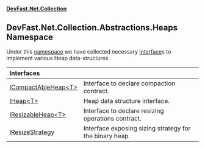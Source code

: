 #### [DevFast.Net.Collection](index.md 'index')

## DevFast.Net.Collection.Abstractions.Heaps Namespace

Under this [namespace](https://docs.microsoft.com/en-us/dotnet/csharp/language-reference/keywords/namespace 'https://docs.microsoft.com/en-us/dotnet/csharp/language-reference/keywords/namespace') we have collected necessary [interface](https://docs.microsoft.com/en-us/dotnet/csharp/language-reference/keywords/interface 'https://docs.microsoft.com/en-us/dotnet/csharp/language-reference/keywords/interface')s to implement various Heap data-structures.

| Interfaces | |
| :--- | :--- |
| [ICompactAbleHeap&lt;T&gt;](DevFast.Net.Collection.Abstractions.Heaps.ICompactAbleHeap_T_.md 'DevFast.Net.Collection.Abstractions.Heaps.ICompactAbleHeap<T>') | Interface to declare compaction contract. |
| [IHeap&lt;T&gt;](DevFast.Net.Collection.Abstractions.Heaps.IHeap_T_.md 'DevFast.Net.Collection.Abstractions.Heaps.IHeap<T>') | Heap data structure interface. |
| [IResizableHeap&lt;T&gt;](DevFast.Net.Collection.Abstractions.Heaps.IResizableHeap_T_.md 'DevFast.Net.Collection.Abstractions.Heaps.IResizableHeap<T>') | Interface to declare resizing operations contract. |
| [IResizeStrategy](DevFast.Net.Collection.Abstractions.Heaps.IResizeStrategy.md 'DevFast.Net.Collection.Abstractions.Heaps.IResizeStrategy') | Interface exposing sizing strategy for the binary heap. |
